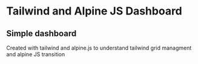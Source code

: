 # Tailwind and Alpine JS Dashboard
## Simple dashboard
Created with tailwind and alpine.js to understand tailwind grid managment and alpine JS transition
